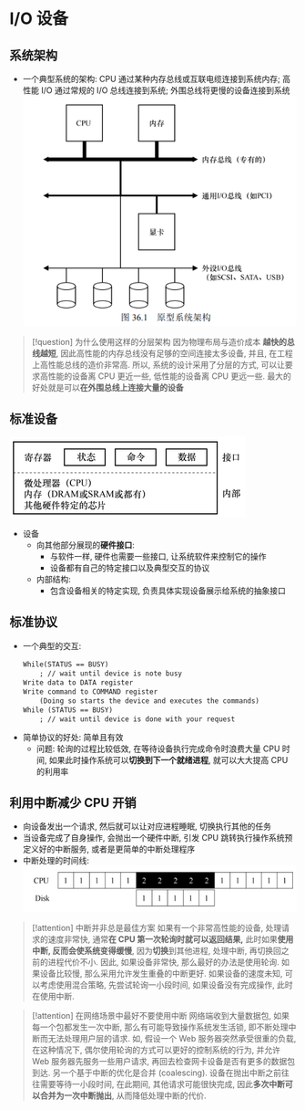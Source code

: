 # I/O 设备
## 系统架构
- 一个典型系统的架构: CPU 通过某种内存总线或互联电缆连接到系统内存; 高性能 I/O 通过常规的 I/O 总线连接到系统; 外围总线将更慢的设备连接到系统 ![image.png](https://raw.githubusercontent.com/alwaysmissin/picgo/main/20231119225936.png)
> [!question] 为什么使用这样的分层架构
> 因为物理布局与造价成本
> **越快的总线越短**, 因此高性能的内存总线没有足够的空间连接太多设备, 并且, 在工程上高性能总线的造价非常高.
> 所以, 系统的设计采用了分层的方式, 可以让要求高性能的设备离 CPU 更近一些, 低性能的设备离 CPU 更远一些.
> 最大的好处就是可以**在外围总线上连接大量的设备**

## 标准设备
![image.png](https://raw.githubusercontent.com/alwaysmissin/picgo/main/20231119230241.png)
- 设备
	- 向其他部分展现的**硬件接口**: 
		- 与软件一样, 硬件也需要一些接口, 让系统软件来控制它的操作
		- 设备都有自己的特定接口以及典型交互的协议
	- 内部结构: 
		- 包含设备相关的特定实现, 负责具体实现设备展示给系统的抽象接口

## 标准协议
- 一个典型的交互: 
	```
	While(STATUS == BUSY)
		; // wait until device is note busy
	Write data to DATA register
	Write command to COMMAND register
		(Doing so starts the device and executes the commands)
	While (STATUS == BUSY)
		; // wait until device is done with your request
	```
- 简单协议的好处: 简单且有效
	- 问题: 轮询的过程比较低效, 在等待设备执行完成命令时浪费大量 CPU 时间, 如果此时操作系统可以**切换到下一个就绪进程**, 就可以大大提高 CPU 的利用率

## 利用中断减少 CPU 开销
- 向设备发出一个请求, 然后就可以让对应进程睡眠, 切换执行其他的任务
- 当设备完成了自身操作, 会抛出一个硬件中断, 引发 CPU 跳转执行操作系统预定义好的中断服务, 或者是更简单的中断处理程序
- 中断处理的时间线: ![image.png](https://raw.githubusercontent.com/alwaysmissin/picgo/main/20231119232006.png)
> [!attention] 中断并非总是最佳方案
> 如果有一个非常高性能的设备, 处理请求的速度非常快, 通常**在 CPU 第一次轮询时就可以返回结果,** 此时如果**使用中断, 反而会使系统变得缓慢**, 因为**切换**到其他进程, 处理中断, 再切换回之前的进程代价不小.
> 因此, 如果设备非常快, 那么最好的办法是使用轮询. 如果设备比较慢, 那么采用允许发生重叠的中断更好.
> 如果设备的速度未知, 可以考虑使用混合策略, 先尝试轮询一小段时间, 如果设备没有完成操作, 此时在使用中断.

> [!attention] 在网络场景中最好不要使用中断
> 网络端收到大量数据包, 如果每一个包都发生一次中断, 那么有可能导致操作系统发生活锁, 即不断处理中断而无法处理用户层的请求.
> 如, 假设一个 Web 服务器突然承受很重的负载, 在这种情况下, 偶尔使用轮询的方式可以更好的控制系统的行为, 并允许 Web 服务器先服务一些用户请求, 再回去检查网卡设备是否有更多的数据包到达.
> 另一个基于中断的优化是合并 (coalescing). 设备在抛出中断之前往往需要等待一小段时间, 在此期间, 其他请求可能很快完成, 因此**多次中断可以合并为一次中断抛出**, 从而降低处理中断的代价.